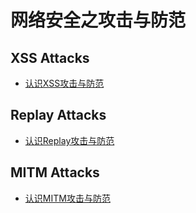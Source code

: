 <!--
 * @Description: 网络安全之攻击与防范
 * @Date: 2019-08-13 11:09:55
 * @LastEditors: phoebus
 * @LastEditTime: 2019-08-13 11:48:24
 -->
# 网络安全之攻击与防范

## XSS Attacks

* [认识XSS攻击与防范](知识笔记/大前端/前端安全/XSS攻击/认识XSS攻击与防范.md)

## Replay Attacks

* [认识Replay攻击与防范](知识笔记/大前端/前端安全/Replay攻击/认识Replay攻击与防范.md)

## MITM Attacks

* [认识MITM攻击与防范](知识笔记/大前端/前端安全/MITM攻击/认识MITM攻击与防范.md)
